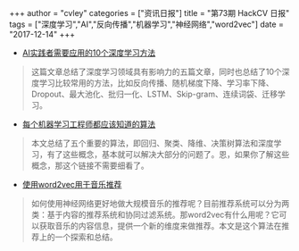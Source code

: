 +++
author = "cvley"
categories = ["资讯日报"]
title = "第73期 HackCV 日报"
tags = ["深度学习","AI","反向传播","机器学习","神经网络","word2vec"]
date = "2017-12-14"
+++

- [AI实践者需要应用的10个深度学习方法](https://towardsdatascience.com/the-10-deep-learning-methods-ai-practitioners-need-to-apply-885259f402c1?from=hackcv&hmsr=hackcv.com&utm_medium=hackcv.com&utm_source=hackcv.com)

> 这篇文章总结了深度学习领域具有影响力的五篇文章，同时也总结了10个深度学习比较常用的方法，比如反向传播、随机梯度下降、学习率下降、Dropout、最大池化、批归一化、LSTM、Skip-gram、连续词袋、迁移学习。

- [每个机器学习工程师都应该知道的算法](https://towardsdatascience.com/essential-algorithms-every-ml-engineer-needs-to-know-3167b1e940f?from=hackcv&hmsr=hackcv.com&utm_medium=hackcv.com&utm_source=hackcv.com)

> 本文总结了五个重要的算法，即回归、聚类、降维、决策树算法和深度学习，有了这些概念，基本就可以解决大部分的问题了。恩，如果你了解这些概念，那这个链接不需要细看了。

- [使用word2vec用于音乐推荐](https://towardsdatascience.com/using-word2vec-for-music-recommendations-bb9649ac2484?from=hackcv&hmsr=hackcv.com&utm_medium=hackcv.com&utm_source=hackcv.com)

> 如何使用神经网络更好地做大规模音乐的推荐呢？目前推荐系统可以分为两类：基于内容的推荐系统和协同过滤系统。那word2vec有什么用呢？它可以获取音乐的内容信息，提供一个新的维度来做推荐。本文是这个算法在推荐上的一个探索和总结。

